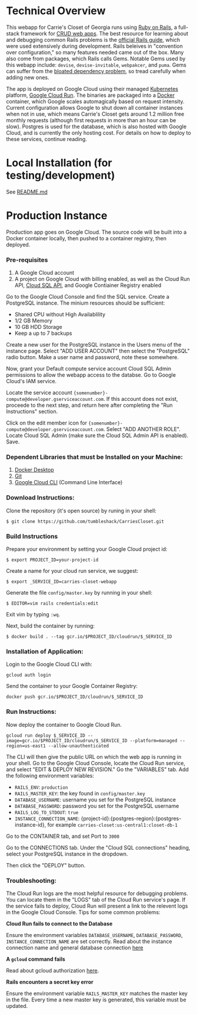 # Technical Overview

This webapp for Carrie's Closet of Georgia runs using [Ruby on Rails](https://rubyonrails.org/), a full-stack framework for [CRUD web apps](https://www.codecademy.com/articles/what-is-crud). The best resource for learning about and debugging common Rails problems is the [official Rails guide](https://guides.rubyonrails.org/), which were used extensively during development. Rails beleives in "convention over configuration," so many features needed came out of the box. Many also come from packages, which Rails calls Gems. Notable Gems used by this webapp include: `devise`, `devise-invitable`, `webpakcer`, and `puma`. Gems can suffer from the [bloated dependency problem](https://res.cloudinary.com/practicaldev/image/fetch/s--hHU5ov3u--/c_limit%2Cf_auto%2Cfl_progressive%2Cq_auto%2Cw_880/https://preview.redd.it/eu7hrdzzy3x11.jpg%3Fwidth%3D640%26crop%3Dsmart%26auto%3Dwebp%26s%3D18ed21e9420e1b0fb327c3d356f0c47eb28f9aa2), so tread carefully when adding new ones.

The app is deployed on Google Cloud using their managed [Kubernetes](https://kubernetes.io/) platform, [Google Cloud Run](https://cloud.google.com/run). The binaries are packaged into a [Docker](https://docs.docker.com/get-started/overview/) container, which Google scales automagically based on request intensity. Current configuration allows Google to shut down all container instances when not in use, which means Carrie's Closet gets around 1.2 million free monthly requests (although first requests in more than an hour can be slow). Postgres is used for the database, which is also hosted with Google Cloud, and is currently the only hosting cost. For details on how to deploy to these services, continue reading.

# Local Installation (for testing/development)

See [README.md](README.md)

# Production Instance

Production app goes on Google Cloud. The source code will be built into a Docker container locally, then pushed to a container registry, then deployed.

### Pre-requisites
1. A Google Cloud account
2. A project on Google Cloud with billing enabled, as well as the Cloud Run API, [Cloud SQL API](https://console.cloud.google.com/flows/enableapi?apiid=sqladmin&redirect=https://console.cloud.google.com&_ga=2.123185100.670298711.1619196945-1893429947.1619196945), and Google Contiainer Registry enabled

Go to the Google Cloud Console and find the SQL service. Create a PostgreSQL instance. The minium resources should be sufficient:
- Shared CPU without High Availablility
- 1/2 GB Memory
- 10 GB HDD Storage
- Keep a up to 7 backups

Create a new user for the PostgreSQL instance in the Users menu of the instance page. Select "ADD USER ACCOUNT" then select the "PostgreSQL" radio button. Make a user name and password, note these somewhere.

Now, grant your Default compute service account Cloud SQL Admin permissions to allow the webapp access to the databse. Go to Google Cloud's IAM service.

Locate the service account `{somenumber}-compute@developer.gserviceaccount.com`. If this account does not exist, proceede to the next step, and return here after completing the "Run Instructions" section.

Click on the edit member icon for `{somenumber}-compute@developer.gserviceaccount.com`. Select "ADD ANOTHER ROLE". Locate Cloud SQL Admin (make sure the Cloud SQL Admin API is enabled). Save.

### Dependent Libraries that must be Installed on your Machine:
1. [Docker Desktop](https://www.docker.com/products/docker-desktop)
2. [Git](https://git-scm.com/downloads)
3. [Google Cloud CLI](https://cloud.google.com/sdk) (Command Line Interface)

### Download Instructions: 
Clone the repository (it's open source) by runing in your shell: 

```$ git clone https://github.com/tumbleshack/CarriesCloset.git```

### Build Instructions
Prepare your environment by setting your Google Cloud project id:
```
$ export PROJECT_ID=your-project-id
```
Create a name for your cloud run service, we suggest:
```
$ export _SERVICE_ID=carries-closet-webapp
```
Generate the file `config/master.key` by running in your shell:
```
$ EDITOR=vim rails credentials:edit
```
Exit vim by typing `:wq`.

Next, build the container by running:
```
$ docker build . --tag gcr.io/$PROJECT_ID/cloudrun/$_SERVICE_ID
```

### Installation of Application: 
Login to the Google Cloud CLI with:
```
gcloud auth login
```
Send the container to your Google Container Registry:
```
docker push gcr.io/$PROJECT_ID/cloudrun/$_SERVICE_ID
```

### Run Instructions:
Now deploy the container to Google Cloud Run.
```
gcloud run deploy $_SERVICE_ID --image=gcr.io/$PROJECT_ID/cloudrun/$_SERVICE_ID --platform=managed --region=us-east1 --allow-unauthenticated
```
The CLI will then give the public URL on which the web app is running in your shell. Go to the Google Cloud Console, locate the Cloud Run service, and select "EDIT & DEPLOY NEW REVISION." Go the "VARIABLES" tab. Add the following environment variables:
- `RAILS_ENV`: `production`
- `RAILS_MASTER_KEY`: the key found in `config/master.key`
- `DATABASE_USERNAME`: username you set for the PostgreSQL instance
- `DATABASE_PASSWORD`: password you set for the PostgreSQL username
- `RAILS_LOG_TO_STDOUT`: `true`
- `INSTANCE_CONNECTION_NAME`: {project-id}:{postgres-region}:{postgres-instance-id}, for example `carries-closet:us-central1:closet-db-1`

Go to the CONTAINER tab, and set Port to `3000`

Go to the CONNECTIONS tab. Under the "Cloud SQL connections" heading, select your PostgreSQL instance in the dropdown.

Then click the "DEPLOY" button.

### Troubleshooting:

The Cloud Run logs are the most helpful resource for debugging problems. You can locate them in the "LOGS" tab of the Cloud Run service's page. If the service fails to deploy, Cloud Run will present a link to the relevent logs in the Google Cloud Console. Tips for some common problems:

**Cloud Run fails to connect to the Database**

Ensure the environment variables `DATABASE_USERNAME`, `DATABASE_PASSWORD`, `INSTANCE_CONNECTION_NAME` are set correctly. Read about the instance connection name and general database connection [here](https://cloud.google.com/sql/docs/mysql/connect-run)

**A `gcloud` command fails**

Read about gcloud authorization [here](https://cloud.google.com/sdk/gcloud/reference/auth/login).

**Rails encounters a secret key error**

Ensure the environment variable `RAILS_MASTER_KEY` matches the master key in the file. Every time a new master key is generated, this variable must be updated.

